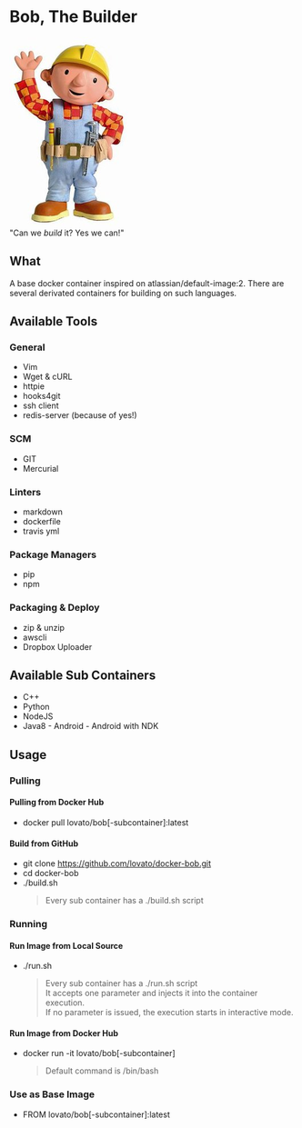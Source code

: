 # Bob, The Builder

![lovato/bob](/bob.jpg?raw=true)  
"Can we _build_ it? Yes we can!"

## What

A base docker container inspired on atlassian/default-image:2.
There are several derivated containers for building on such languages.

## Available Tools

### General

- Vim
- Wget & cURL
- httpie
- hooks4git
- ssh client
- redis-server (because of yes!)

### SCM

- GIT
- Mercurial

### Linters

- markdown
- dockerfile
- travis yml

### Package Managers

- pip
- npm

### Packaging & Deploy

- zip & unzip
- awscli
- Dropbox Uploader

## Available Sub Containers

- C++
- Python
- NodeJS
- Java8 - Android - Android with NDK

## Usage

### Pulling

#### Pulling from Docker Hub

- docker pull lovato/bob[-subcontainer]:latest

#### Build from GitHub

- git clone <https://github.com/lovato/docker-bob.git>
- cd docker-bob
- ./build.sh
  > Every sub container has a ./build.sh script

### Running

#### Run Image from Local Source

- ./run.sh
  > Every sub container has a ./run.sh script  
  > It accepts one parameter and injects it into the container execution.  
  > If no parameter is issued, the execution starts in interactive mode.

#### Run Image from Docker Hub

- docker run -it lovato/bob[-subcontainer]
  > Default command is /bin/bash

### Use as Base Image

- FROM lovato/bob[-subcontainer]:latest
